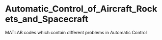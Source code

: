 # Automatic_Control_of_Aircraft_Rockets_and_Spacecraft
MATLAB codes which contain different problems in Automatic Control
